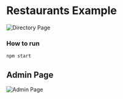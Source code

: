 # Restaurants Example

![Directory Page](https://i.imgur.com/bfTEzFq.jpg)

### How to run
`npm start`

## Admin Page
![Admin Page](https://i.imgur.com/LxUprLM.png)